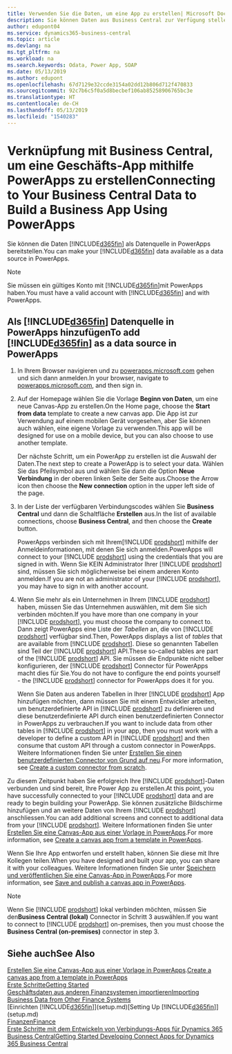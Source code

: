 ```yaml
---
title: Verwenden Sie die Daten, um eine App zu erstellen| Microsoft Docs
description: Sie können Daten aus Business Central zur Verfügung stellen und eine OData URL Ihrer Webdienste festlegen, um eine Geschäfts-App mithilfe PowerApps zu erstellen.
author: edupont04
ms.service: dynamics365-business-central
ms.topic: article
ms.devlang: na
ms.tgt_pltfrm: na
ms.workload: na
ms.search.keywords: Odata, Power App, SOAP
ms.date: 05/13/2019
ms.author: edupont
ms.openlocfilehash: 67d7129e32ccde3154a02dd12b806d712f470833
ms.sourcegitcommit: 92c7b6c5f0a5d8becbef106ab85258906765bc3e
ms.translationtype: HT
ms.contentlocale: de-CH
ms.lasthandoff: 05/13/2019
ms.locfileid: "1540283"
---
```

# <a name="connecting-to-your-business-central-data-to-build-a-business-app-using-powerapps"></a><span data-ttu-id="5c856-103">Verknüpfung mit Business Central, um eine Geschäfts-App mithilfe PowerApps zu erstellen</span><span class="sxs-lookup"><span data-stu-id="5c856-103">Connecting to Your Business Central Data to Build a Business App Using PowerApps</span></span>
<span data-ttu-id="5c856-104">Sie können die Daten [!INCLUDE[d365fin](includes/d365fin_md.md)] als Datenquelle in PowerApps bereitstellen.</span><span class="sxs-lookup"><span data-stu-id="5c856-104">You can make your [!INCLUDE[d365fin](includes/d365fin_md.md)] data available as a data source in PowerApps.</span></span>  

> [!NOTE]  
>   <span data-ttu-id="5c856-105">Sie müssen ein gültiges Konto mit  [!INCLUDE[d365fin](includes/d365fin_md.md)]mit PowerApps haben.</span><span class="sxs-lookup"><span data-stu-id="5c856-105">You must have a valid account with [!INCLUDE[d365fin](includes/d365fin_md.md)] and with PowerApps.</span></span>  

## <a name="to-add-included365finincludesd365finmdmd-as-a-data-source-in-powerapps"></a><span data-ttu-id="5c856-106">Als [!INCLUDE[d365fin](includes/d365fin_md.md)] Datenquelle in PowerApps hinzufügen</span><span class="sxs-lookup"><span data-stu-id="5c856-106">To add [!INCLUDE[d365fin](includes/d365fin_md.md)] as a data source in PowerApps</span></span>
1. <span data-ttu-id="5c856-107">In Ihrem Browser navigieren und zu [powerapps.microsoft.com](https://powerapps.microsoft.com/en-us/) gehen und sich dann anmelden.</span><span class="sxs-lookup"><span data-stu-id="5c856-107">In your browser, navigate to [powerapps.microsoft.com](https://powerapps.microsoft.com/en-us/), and then sign in.</span></span>
2. <span data-ttu-id="5c856-108">Auf der Homepage wählen Sie die Vorlage **Beginn von Daten**, um eine neue Canvas-App zu erstellen.</span><span class="sxs-lookup"><span data-stu-id="5c856-108">On the Home page, choose the **Start from data** template to create a new canvas app.</span></span> <span data-ttu-id="5c856-109">Die App ist zur Verwendung auf einem mobilen Gerät vorgesehen, aber Sie können auch wählen, eine eigene Vorlage zu verwenden.</span><span class="sxs-lookup"><span data-stu-id="5c856-109">This app will be designed for use on a mobile device, but you can also choose to use another template.</span></span>

    <span data-ttu-id="5c856-110">Der nächste Schritt, um ein PowerApp zu erstellen ist die Auswahl der Daten.</span><span class="sxs-lookup"><span data-stu-id="5c856-110">The next step to create a PowerApp is to select your data.</span></span> <span data-ttu-id="5c856-111">Wählen Sie das Pfeilsymbol aus und wählen Sie dann die Option **Neue Verbindung** in der oberen linken Seite der Seite aus.</span><span class="sxs-lookup"><span data-stu-id="5c856-111">Choose the Arrow icon then choose the **New connection** option in the upper left side of the page.</span></span>
3. <span data-ttu-id="5c856-112">In der Liste der verfügbaren Verbindungscodes wählen Sie **Business Central** und dann die Schaltfläche **Erstellen** aus.</span><span class="sxs-lookup"><span data-stu-id="5c856-112">In the list of available connections, choose **Business Central**, and then choose the **Create** button.</span></span>

    <span data-ttu-id="5c856-113">PowerApps verbinden sich mit Ihrem[!INCLUDE [prodshort](includes/prodshort.md)] mithilfe der Anmeldeinformationen, mit denen Sie sich anmelden.</span><span class="sxs-lookup"><span data-stu-id="5c856-113">PowerApps will connect to your [!INCLUDE [prodshort](includes/prodshort.md)] using the credentials that you are signed in with.</span></span> <span data-ttu-id="5c856-114">Wenn Sie KEIN Administrator Ihrer [!INCLUDE [prodshort](includes/prodshort.md)] sind, müssen Sie sich möglicherweise bei einem anderen Konto anmelden.</span><span class="sxs-lookup"><span data-stu-id="5c856-114">If you are not an administrator of your [!INCLUDE [prodshort](includes/prodshort.md)], you may have to sign in with another account.</span></span>  

4. <span data-ttu-id="5c856-115">Wenn Sie mehr als ein Unternehmen in Ihrem [!INCLUDE [prodshort](includes/prodshort.md)] haben, müssen Sie das Unternehmen auswählen, mit dem Sie sich verbinden möchten.</span><span class="sxs-lookup"><span data-stu-id="5c856-115">If you have more than one company in your [!INCLUDE [prodshort](includes/prodshort.md)], you must choose the company to connect to.</span></span> <span data-ttu-id="5c856-116">Dann zeigt PowerApps eine Liste der *Tabellen* an, die von [!INCLUDE [prodshort](includes/prodshort.md)] verfügbar sind.</span><span class="sxs-lookup"><span data-stu-id="5c856-116">Then, PowerApps displays a list of *tables* that are available from [!INCLUDE [prodshort](includes/prodshort.md)].</span></span> <span data-ttu-id="5c856-117">Diese so genannten Tabellen sind Teil der [!INCLUDE [prodshort](includes/prodshort.md)] API.</span><span class="sxs-lookup"><span data-stu-id="5c856-117">These so-called tables are part of the [!INCLUDE [prodshort](includes/prodshort.md)] API.</span></span> <span data-ttu-id="5c856-118">Sie müssen die Endpunkte nicht selber konfigurieren, der [!INCLUDE [prodshort](includes/prodshort.md)] Connector für PowerApps macht dies für Sie.</span><span class="sxs-lookup"><span data-stu-id="5c856-118">You do not have to configure the end points yourself - the [!INCLUDE [prodshort](includes/prodshort.md)] connector for PowerApps does it for you.</span></span>  

    <span data-ttu-id="5c856-119">Wenn Sie Daten aus anderen Tabellen in Ihrer [!INCLUDE [prodshort](includes/prodshort.md)] App hinzufügen möchten, dann müssen Sie mit einem Entwickler arbeiten, um benutzerdefinierte API in [!INCLUDE [prodshort](includes/prodshort.md)] zu definieren und diese benutzerdefinierte API durch einen benutzerdefinierten Connector in PowerApps zu verbrauchen.</span><span class="sxs-lookup"><span data-stu-id="5c856-119">If you want to include data from other tables in [!INCLUDE [prodshort](includes/prodshort.md)] in your app, then you must work with a developer to define a custom API in [!INCLUDE [prodshort](includes/prodshort.md)] and then consume that custom API through a custom connector in PowerApps.</span></span> <span data-ttu-id="5c856-120">Weitere Informationen finden Sie unter [Erstellen Sie einen benutzerdefinierten Connector von Grund auf neu](/connectors/custom-connectors/define-blank).</span><span class="sxs-lookup"><span data-stu-id="5c856-120">For more information, see [Create a custom connector from scratch](/connectors/custom-connectors/define-blank).</span></span>  

<span data-ttu-id="5c856-121">Zu diesem Zeitpunkt haben Sie erfolgreich Ihre [!INCLUDE [prodshort](includes/prodshort.md)]-Daten verbunden und sind bereit, Ihre Power App zu erstellen.</span><span class="sxs-lookup"><span data-stu-id="5c856-121">At this point, you have successfully connected to your [!INCLUDE [prodshort](includes/prodshort.md)] data and are ready to begin building your PowerApp.</span></span> <span data-ttu-id="5c856-122">Sie können zusätzliche Bildschirme hinzufügen und an weitere Daten von Ihrem  [!INCLUDE [prodshort](includes/prodshort.md)] anschliessen.</span><span class="sxs-lookup"><span data-stu-id="5c856-122">You can add additional screens and connect to additional data from your [!INCLUDE [prodshort](includes/prodshort.md)].</span></span> <span data-ttu-id="5c856-123">Weitere Informationen finden Sie unter [Erstellen Sie eine Canvas-App aus einer Vorlage in PowerApps](/powerapps/maker/canvas-apps/get-started-test-drive).</span><span class="sxs-lookup"><span data-stu-id="5c856-123">For more information, see [Create a canvas app from a template in PowerApps](/powerapps/maker/canvas-apps/get-started-test-drive).</span></span>  

<span data-ttu-id="5c856-124">Wenn Sie Ihre App entworfen und erstellt haben, können Sie diese mit Ihre Kollegen teilen.</span><span class="sxs-lookup"><span data-stu-id="5c856-124">When you have designed and built your app, you can share it with your colleagues.</span></span> <span data-ttu-id="5c856-125">Weitere Informationen finden Sie unter [Speichern und veröffentlichen Sie eine Canvas-App in PowerApps](/powerapps/maker/canvas-apps/save-publish-app).</span><span class="sxs-lookup"><span data-stu-id="5c856-125">For more information, see [Save and publish a canvas app in PowerApps](/powerapps/maker/canvas-apps/save-publish-app).</span></span>  

> [!NOTE]
> <span data-ttu-id="5c856-126">Wenn Sie [!INCLUDE [prodshort](includes/prodshort.md)] lokal verbinden möchten, müssen Sie den**Business Central (lokal)** Connector in Schritt 3 auswählen.</span><span class="sxs-lookup"><span data-stu-id="5c856-126">If you want to connect to [!INCLUDE [prodshort](includes/prodshort.md)] on-premises, then you must choose the **Business Central (on-premises)** connector in step 3.</span></span>  

## <a name="see-also"></a><span data-ttu-id="5c856-127">Siehe auch</span><span class="sxs-lookup"><span data-stu-id="5c856-127">See Also</span></span>

<span data-ttu-id="5c856-128">[Erstellen Sie eine Canvas-App aus einer Vorlage in PowerApps](/powerapps/maker/canvas-apps/get-started-test-drive).</span><span class="sxs-lookup"><span data-stu-id="5c856-128">[Create a canvas app from a template in PowerApps](/powerapps/maker/canvas-apps/get-started-test-drive)</span></span>  
[<span data-ttu-id="5c856-129">Erste Schritte</span><span class="sxs-lookup"><span data-stu-id="5c856-129">Getting Started</span></span>](product-get-started.md)  
[<span data-ttu-id="5c856-130">Geschäftsdaten aus anderen Finanzsystemen importieren</span><span class="sxs-lookup"><span data-stu-id="5c856-130">Importing Business Data from Other Finance Systems</span></span>](across-import-data-configuration-packages.md)  
<span data-ttu-id="5c856-131">[Einrichten [!INCLUDE[d365fin](includes/d365fin_md.md)]](setup.md)</span><span class="sxs-lookup"><span data-stu-id="5c856-131">[Setting Up [!INCLUDE[d365fin](includes/d365fin_md.md)]](setup.md)</span></span>  
[<span data-ttu-id="5c856-132">Finanzen</span><span class="sxs-lookup"><span data-stu-id="5c856-132">Finance</span></span>](finance.md)  
[<span data-ttu-id="5c856-133">Erste Schritte mit dem Entwickeln von Verbindungs-Apps für Dynamics 365 Business Central</span><span class="sxs-lookup"><span data-stu-id="5c856-133">Getting Started Developing Connect Apps for Dynamics 365 Business Central</span></span>](/dynamics365/business-central/dev-itpro/developer/devenv-develop-connect-apps)  
